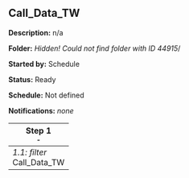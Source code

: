 ## Call_Data_TW

**Description:** n/a

**Folder:** _Hidden! Could not find folder with ID 44915_/

**Started by:** Schedule

**Status:** Ready

**Schedule:** Not defined

**Notifications:** _none_


| Step 1<br>_<small>-</small>_ |
| --- |
| _1.1: filter_<br>Call_Data_TW |

